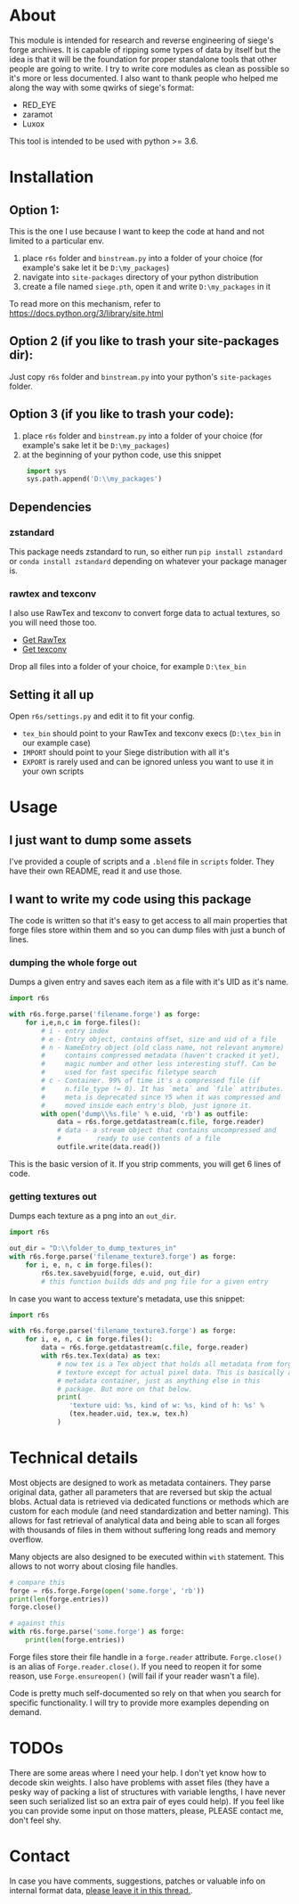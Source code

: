 About
=====

This module is intended for research and reverse engineering of siege's
forge archives. It is capable of ripping some types of data by itself
but the idea is that it will be the foundation for proper standalone
tools that other people are going to write. I try to write core modules
as clean as possible so it's more or less documented. I also want to
thank people who helped me along the way with some qwirks of siege's
format:
- RED_EYE
- zaramot
- Luxox

This tool is intended to be used with python >= 3.6.



Installation
============

## Option 1:
This is the one I use because I want to keep the code at hand and not
limited to a particular env.

1. place `r6s` folder and `binstream.py` into a folder of your choice
   (for example's sake let it be `D:\my_packages`)
2. navigate into `site-packages` directory of your python distribution
3. create a file named `siege.pth`, open it and write `D:\my_packages`
   in it

To read more on this mechanism, refer to
https://docs.python.org/3/library/site.html


## Option 2 (if you like to trash your site-packages dir):

Just copy `r6s` folder and `binstream.py` into your python's
`site-packages` folder.


## Option 3 (if you like to trash your code):

1. place `r6s` folder and `binstream.py` into a folder of your choice
   (for example's sake let it be `D:\my_packages`)
2. at the beginning of your python code, use this snippet
   ```python
    import sys
    sys.path.append('D:\\my_packages')
   ```

## Dependencies
### zstandard
This package needs zstandard to run, so either run
`pip install zstandard` or `conda install zstandard` depending on
whatever your package manager is.

### rawtex and texconv
I also use RawTex and texconv to convert forge data to actual textures,
so you will need those too.

- [Get RawTex](https://forum.xentax.com/viewtopic.php?f=18&t=16461)
- [Get texconv](https://github.com/microsoft/DirectXTex/releases)

Drop all files into a folder of your choice, for example `D:\tex_bin`

## Setting it all up
Open `r6s/settings.py` and edit it to fit your config.
* `tex_bin` should point to your RawTex and texconv execs (`D:\tex_bin`
            in our example case)
* `IMPORT` should point to your Siege distribution with all it's 
* `EXPORT` is rarely used and can be ignored unless you want to use it
           in your own scripts



Usage
=====

## I just want to dump some assets
I've provided a couple of scripts and a `.blend` file in `scripts`
folder. They have their own README, read it and use those.

## I want to write my code using this package
The code is written so that it's easy to get access to all main
properties that forge files store within them and so you can dump files
with just a bunch of lines.

### dumping the whole forge out
Dumps a given entry and saves each item as a file with it's UID as it's
name.

```python
import r6s

with r6s.forge.parse('filename.forge') as forge:
    for i,e,n,c in forge.files():
        # i - entry index
        # e - Entry object, contains offset, size and uid of a file
        # n - NameEntry object (old class name, not relevant anymore)
        #     contains compressed metadata (haven't cracked it yet),
        #     magic number and other less interesting stuff. Can be
        #     used for fast specific filetype search
        # c - Container. 99% of time it's a compressed file (if
        #     n.file_type != 0). It has `meta` and `file` attributes.
        #     meta is deprecated since Y5 when it was compressed and
        #     moved inside each entry's blob, just ignore it.
        with open('dump\\%s.file' % e.uid, 'rb') as outfile:
            data = r6s.forge.getdatastream(c.file, forge.reader)
            # data - a stream object that contains uncompressed and
            #         ready to use contents of a file
            outfile.write(data.read()) 
```

This is the basic version of it. If you strip comments, you will get
6 lines of code.

### getting textures out
Dumps each texture as a png into an `out_dir`.

```python
import r6s

out_dir = "D:\\folder_to_dump_textures_in"
with r6s.forge.parse('filename_texture3.forge') as forge:
    for i, e, n, c in forge.files():
        r6s.tex.savebyuid(forge, e.uid, out_dir)
        # this function builds dds and png file for a given entry
```

In case you want to access texture's metadata, use this snippet:
```python
import r6s

with r6s.forge.parse('filename_texture3.forge') as forge:
    for i, e, n, c in forge.files():
        data = r6s.forge.getdatastream(c.file, forge.reader)
        with r6s.tex.Tex(data) as tex:
            # now tex is a Tex object that holds all metadata from forge
            # texture except for actual pixel data. This is basically a
            # metadata container, just as anything else in this
            # package. But more on that below.
            print(
               'texture uid: %s, kind of w: %s, kind of h: %s' %
               (tex.header.uid, tex.w, tex.h)
            )
```



Technical details
=================

Most objects are designed to work as metadata containers. They parse
original data, gather all parameters that are reversed but skip the
actual blobs. Actual data is retrieved via dedicated functions or
methods which are custom for each module (and need standardization and
better naming). This allows for fast retrieval of analytical data and
being able to scan all forges with thousands of files in them without
suffering long reads and memory overflow.

Many objects are also designed to be executed within `with` statement.
This allows to not worry about closing file handles.

```python
# compare this
forge = r6s.forge.Forge(open('some.forge', 'rb'))
print(len(forge.entries))
forge.close()

# against this
with r6s.forge.parse('some.forge') as forge:
    print(len(forge.entries))
```

Forge files store their file handle in a `forge.reader` attribute.
`Forge.close()` is an alias of `Forge.reader.close()`. If you need to
reopen it for some reason, use `Forge.ensureopen()` (will fail if your
reader wasn't a file).

Code is pretty much self-documented so rely on that when you search for
specific functionality. I will try to provide more examples depending
on demand.



TODOs
=====
There are some areas where I need your help. I don't yet know how to
decode skin weights. I also have problems with asset files (they have
a pesky way of packing a list of structures with variable lengths, I
have never seen such serialized list so an extra pair of eyes could
help). If you feel like you can provide some input on those matters,
please, PLEASE contact me, don't feel shy.



Contact
=======

In case you have comments, suggestions, patches or valuable info on
internal format data, [please leave it in this thread.][xentax thread].

[xentax thread]: https://forum.xentax.com/viewtopic.php?f=16&t=15031